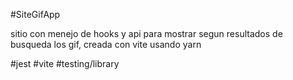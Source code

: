 #SiteGifApp

sitio con menejo de hooks y api para mostrar segun resultados de busqueda los gif, creada con vite usando yarn 

#jest
#vite
#testing/library